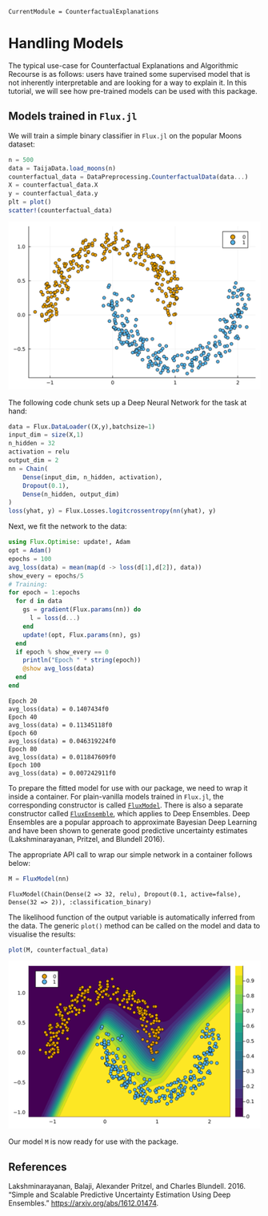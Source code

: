 

``` @meta
CurrentModule = CounterfactualExplanations 
```

# Handling Models

The typical use-case for Counterfactual Explanations and Algorithmic Recourse is as follows: users have trained some supervised model that is not inherently interpretable and are looking for a way to explain it. In this tutorial, we will see how pre-trained models can be used with this package.

## Models trained in `Flux.jl`

We will train a simple binary classifier in `Flux.jl` on the popular Moons dataset:

``` julia
n = 500
data = TaijaData.load_moons(n)
counterfactual_data = DataPreprocessing.CounterfactualData(data...)
X = counterfactual_data.X
y = counterfactual_data.y
plt = plot()
scatter!(counterfactual_data)
```

![](models_files/figure-commonmark/cell-3-output-1.svg)

The following code chunk sets up a Deep Neural Network for the task at hand:

``` julia
data = Flux.DataLoader((X,y),batchsize=1)
input_dim = size(X,1)
n_hidden = 32
activation = relu
output_dim = 2
nn = Chain(
    Dense(input_dim, n_hidden, activation),
    Dropout(0.1),
    Dense(n_hidden, output_dim)
)
loss(yhat, y) = Flux.Losses.logitcrossentropy(nn(yhat), y)
```

Next, we fit the network to the data:

``` julia
using Flux.Optimise: update!, Adam
opt = Adam()
epochs = 100
avg_loss(data) = mean(map(d -> loss(d[1],d[2]), data))
show_every = epochs/5
# Training:
for epoch = 1:epochs
  for d in data
    gs = gradient(Flux.params(nn)) do
      l = loss(d...)
    end
    update!(opt, Flux.params(nn), gs)
  end
  if epoch % show_every == 0
    println("Epoch " * string(epoch))
    @show avg_loss(data)
  end
end
```

    Epoch 20
    avg_loss(data) = 0.1407434f0
    Epoch 40
    avg_loss(data) = 0.11345118f0
    Epoch 60
    avg_loss(data) = 0.046319224f0
    Epoch 80
    avg_loss(data) = 0.011847609f0
    Epoch 100
    avg_loss(data) = 0.007242911f0

To prepare the fitted model for use with our package, we need to wrap it inside a container. For plain-vanilla models trained in `Flux.jl`, the corresponding constructor is called [`FluxModel`](@ref). There is also a separate constructor called [`FluxEnsemble`](@ref), which applies to Deep Ensembles. Deep Ensembles are a popular approach to approximate Bayesian Deep Learning and have been shown to generate good predictive uncertainty estimates (Lakshminarayanan, Pritzel, and Blundell 2016).

The appropriate API call to wrap our simple network in a container follows below:

``` julia
M = FluxModel(nn)
```

    FluxModel(Chain(Dense(2 => 32, relu), Dropout(0.1, active=false), Dense(32 => 2)), :classification_binary)

The likelihood function of the output variable is automatically inferred from the data. The generic `plot()` method can be called on the model and data to visualise the results:

``` julia
plot(M, counterfactual_data)
```

![](models_files/figure-commonmark/cell-7-output-1.svg)

Our model `M` is now ready for use with the package.

## References

Lakshminarayanan, Balaji, Alexander Pritzel, and Charles Blundell. 2016. “Simple and Scalable Predictive Uncertainty Estimation Using Deep Ensembles.” <https://arxiv.org/abs/1612.01474>.
